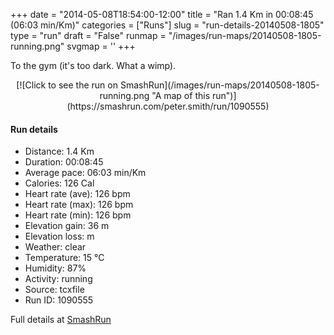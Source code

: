 +++
date = "2014-05-08T18:54:00-12:00"
title = "Ran 1.4 Km in 00:08:45 (06:03 min/Km)"
categories = ["Runs"]
slug = "run-details-20140508-1805"
type = "run"
draft = "False"
runmap = "/images/run-maps/20140508-1805-running.png"
svgmap = '<polyline points="0 96, 1 95, 2 92, 3 91, 4 89, 4 88, 5 86, 6 85, 8 85, 9 86, 11 86, 13 85, 15 85, 19 86, 20 87, 22 88, 24 88, 25 87, 27 84, 30 80, 30 78, 31 77, 31 75, 32 74, 33 72, 34 71, 37 67, 38 64, 39 62, 41 61, 41 60, 41 59, 41 58, 42 57, 44 56, 45 55, 47 54, 48 53, 49 52, 51 51, 52 50, 53 49, 55 47, 58 44, 61 40, 62 39, 64 38, 65 37, 66 36, 67 35, 70 32, 73 31, 74 29, 75 28, 77 26, 78 24, 79 23, 81 21, 82 20, 85 17, 86 17, 88 16, 88 15, 90 13, 91 12, 93 9, 94 8, 97 6, 99 5, 100 4">'
+++

To the gym (it's too dark. What a wimp). 



<!--more-->

<center>
[![Click to see the run on SmashRun](/images/run-maps/20140508-1805-running.png "A map of this run")](https://smashrun.com/peter.smith/run/1090555)
</center>

#### Run details

* Distance: 1.4 Km
* Duration: 00:08:45
* Average pace: 06:03 min/Km
* Calories: 126 Cal
* Heart rate (ave): 126 bpm
* Heart rate (max): 126 bpm
* Heart rate (min): 126 bpm
* Elevation gain: 36 m
* Elevation loss:  m
* Weather: clear
* Temperature: 15 &deg;C
* Humidity: 87%
* Activity: running
* Source: tcxfile
* Run ID: 1090555

Full details at [SmashRun](https://smashrun.com/peter.smith/run/1090555)